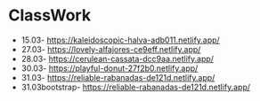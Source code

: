 # ClassWork

+ 15.03- https://kaleidoscopic-halva-adb011.netlify.app/
+ 27.03- https://lovely-alfajores-ce9eff.netlify.app/
+ 28.03- https://cerulean-cassata-dcc9aa.netlify.app/
+ 30.03- https://playful-donut-27f2b0.netlify.app/
+ 31.03- https://reliable-rabanadas-de121d.netlify.app/
+ 31.03bootstrap- https://reliable-rabanadas-de121d.netlify.app/
